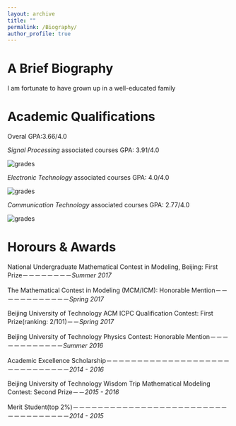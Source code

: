 ```yaml
---
layout: archive
title: ""
permalink: /Biography/
author_profile: true
---
```

A Brief Biography
======
I am fortunate to have grown up in a well-educated family







Academic Qualifications
======
Overal GPA:3.66/4.0

*Signal Processing* associated courses GPA: 3.91/4.0

![grades](https://dukang4655.github.io/images/11.png)


*Electronic Technology* associated courses GPA: 4.0/4.0

![grades](https://dukang4655.github.io/images/22.png)

*Communication Technology* associated courses GPA: 2.77/4.0

![grades](https://dukang4655.github.io/images/33.png)


Horours & Awards
======
National Undergraduate Mathematical Contest in Modeling, Beijing: First Prize－－－－－－－－*Summer 2017*

The Mathematical Contest in Modeling (MCM/ICM): Honorable Mention－－－－－－－－－－－－*Spring 2017*

Beijing University of Technology ACM ICPC Qualification Contest: First Prize(ranking: 2/101)－－*Spring 2017*

Beijing University of Technology Physics Contest: Honorable Mention－－－－－－－－－－－－*Summer 2016*

Academic Excellence Scholarship－－－－－－－－－－－－－－－－－－－－－－－－－－－－－－*2014 - 2016*

Beijing University of Technology Wisdom Trip Mathematical Modeling Contest: Second Prize－－*2015 - 2016*

Merit Student(top 2%)－－－－－－－－－－－－－－－－－－－－－－－－－－－－－－－－－－－*2014 - 2015*
